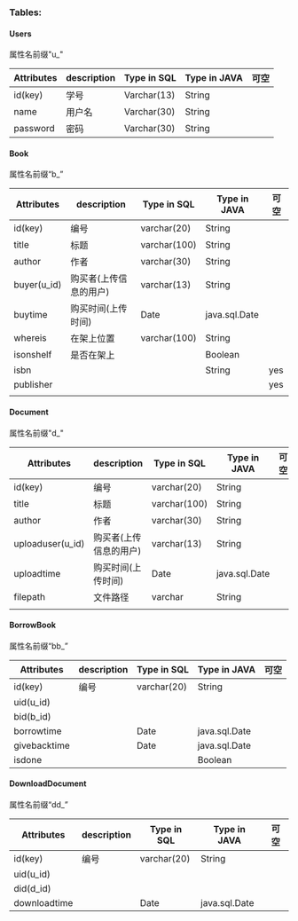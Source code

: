 ### Tables:

#### Users

属性名前缀"u_"

| Attributes | description | Type in SQL | Type in JAVA | 可空 |
| ---------- | ----------- | ----------- | ------------ | ---- |
| id(key)    | 学号        | Varchar(13) | String       |      |
| name       | 用户名      | Varchar(30) | String       |      |
| password   | 密码        | Varchar(30) | String       |      |

#### Book

属性名前缀“b_”

| Attributes    | description              | Type in SQL  | Type in JAVA | 可空 |
| ------------- | ------------------------ | ------------ | ------------ | ---- |
| id(key)       | 编号                     | varchar(20)  | String       |      |
| title         | 标题                     | varchar(100) | String       |      |
| author        | 作者                     | varchar(30) | String       |      |
| buyer(u_id)   | 购买者(上传信息的用户)     | varchar(13)  | String       |      |
| buytime       | 购买时间(上传时间)        | Date         | java.sql.Date |      |
| whereis       | 在架上位置               | varchar(100) | String       |      |
| isonshelf     | 是否在架上               |              | Boolean      |      |
| isbn          |                          |              | String       | yes  |
| publisher     |                          |              |              | yes  |
|               |                          |              |              |      |

#### Document

属性名前缀"d_"

| Attributes    | description              | Type in SQL  | Type in JAVA | 可空 |
| ------------- | ------------------------ | ------------ | ------------ | ---- |
| id(key)       | 编号                     | varchar(20)  | String       |      |
| title         | 标题                     | varchar(100) | String       |      |
| author        | 作者                     | varchar(30)  | String       |      |
| uploaduser(u_id)  | 购买者(上传信息的用户)     | varchar(13)  | String       |      |
| uploadtime    | 购买时间(上传时间)        | Date         | java.sql.Date |      |
| filepath     | 文件路径 | varchar | String |    |
|  |  |  |  | |

#### BorrowBook

属性名前缀“bb_”

| Attributes   | description | Type in SQL | Type in JAVA  | 可空 |
| ------------ | ----------- | ----------- | ------------- | ---- |
| id(key)      | 编号        | varchar(20) | String        |      |
| uid(u_id)    |             |             |               |      |
| bid(b_id)    |             |             |               |      |
| borrowtime   |             | Date        | java.sql.Date |      |
| givebacktime |             | Date        | java.sql.Date |      |
| isdone       |             |             | Boolean       |      |

#### DownloadDocument

属性名前缀“dd_”

| Attributes   | description | Type in SQL | Type in JAVA | 可空 |
| ------------ | ----------- | ----------- | ------------ | ---- |
| id(key)      | 编号        | varchar(20) | String       |      |
| uid(u_id)    |             |             |              |      |
| did(d_id)    |             |             |              |      |
| downloadtime   |             | Date        | java.sql.Date |      |
